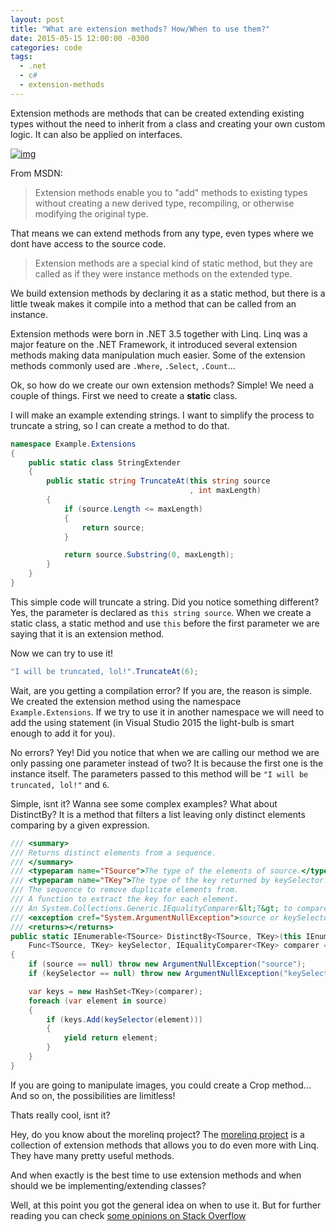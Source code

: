 ```yaml
---
layout: post
title: "What are extension methods? How/When to use them?"
date: 2015-05-15 12:00:00 -0300
categories: code
tags:
  - .net
  - c#
  - extension-methods
---
```

Extension methods are methods that can be created extending existing types without the need to inherit from a class and creating your own custom logic. It can also be applied on interfaces.

[![img](https://brunolm.files.wordpress.com/2015/05/2015-47-15-05-47-11-407.png)](https://brunolm.files.wordpress.com/2015/05/2015-47-15-05-47-11-407.png)

From MSDN:
<blockquote>Extension methods enable you to "add" methods to existing types without creating a new derived type, recompiling, or otherwise modifying the original type.</blockquote>

That means we can extend methods from any type, even types where we dont have access to the source code.

<blockquote>Extension methods are a special kind of static method, but they are called as if they were instance methods on the extended type.</blockquote>

We build extension methods by declaring it as a static method, but there is a little tweak makes it compile into a method that can be called from an instance.
<!--more-->

Extension methods were born in .NET 3.5 together with Linq. Linq was a major feature on the .NET Framework, it introduced several extension methods making data manipulation much easier. Some of the extension methods commonly used are `.Where`, `.Select`, `.Count`...

Ok, so how do we create our own extension methods? Simple! We need a couple of things. First we need to create a **static** class.

I will make an example extending strings. I want to simplify the process to truncate a string, so I can create a method to do that.

```csharp
namespace Example.Extensions
{
    public static class StringExtender
    {
        public static string TruncateAt(this string source
                                        , int maxLength)
        {
            if (source.Length <= maxLength)
            {
                return source;
            }

            return source.Substring(0, maxLength);
        }
    }
}
```

This simple code will truncate a string. Did you notice something different? Yes, the parameter is declared as `this string source`. When we create a static class, a static method and use `this` before the first parameter we are saying that it is an extension method.

Now we can try to use it!

```csharp
"I will be truncated, lol!".TruncateAt(6);
```

Wait, are you getting a compilation error? If you are, the reason is simple. We created the extension method using the namespace `Example.Extensions`. If we try to use it in another namespace we will need to add the using statement (in Visual Studio 2015 the light-bulb is smart enough to add it for you).

No errors? Yey! Did you notice that when we are calling our method we are only passing one parameter instead of two? It is because the first one is the instance itself. The parameters passed to this method will be `"I will be truncated, lol!"` and `6`.

Simple, isnt it? Wanna see some complex examples? What about DistinctBy? It is a method that filters a list leaving only distinct elements comparing by a given expression.

```csharp
/// <summary>
/// Returns distinct elements from a sequence.
/// </summary>
/// <typeparam name="TSource">The type of the elements of source.</typeparam>
/// <typeparam name="TKey">The type of the key returned by keySelector.</typeparam>
/// The sequence to remove duplicate elements from.
/// A function to extract the key for each element.
/// An System.Collections.Generic.IEqualityComparer&lt;T&gt; to compare keys.
/// <exception cref="System.ArgumentNullException">source or keySelector is null.</exception>
/// <returns></returns>
public static IEnumerable<TSource> DistinctBy<TSource, TKey>(this IEnumerable<TSource> source, 
    Func<TSource, TKey> keySelector, IEqualityComparer<TKey> comparer = null)
{
    if (source == null) throw new ArgumentNullException("source");
    if (keySelector == null) throw new ArgumentNullException("keySelector");

    var keys = new HashSet<TKey>(comparer);
    foreach (var element in source)
    {
        if (keys.Add(keySelector(element)))
        {
            yield return element;
        }
    }
}
```

If you are going to manipulate images, you could create a Crop method... And so on, the possibilities are limitless!

Thats really cool, isnt it?

Hey, do you know about the morelinq project? The [morelinq project](https://code.google.com/p/morelinq/source/browse/#hg%2FMoreLinq) is a collection of extension methods that allows you to do even more with Linq. They have many pretty useful methods.

And when exactly is the best time to use extension methods and when should we be implementing/extending classes?

Well, at this point you got the general idea on when to use it. But for further reading you can check [some opinions on Stack Overflow](http://stackoverflow.com/a/787341/340760)
